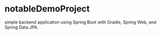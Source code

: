 # notableDemoProject

simple backend application using Spring Boot with Gradle, Spring Web, and Spring Data JPA.
